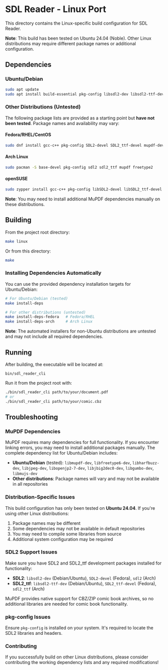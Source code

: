 # SDL Reader - Linux Port

This directory contains the Linux-specific build configuration for SDL Reader.

**Note**: This build has been tested on Ubuntu 24.04 (Noble). Other Linux distributions may require different package names or additional configuration.

## Dependencies

### Ubuntu/Debian
```bash
sudo apt update
sudo apt install build-essential pkg-config libsdl2-dev libsdl2-ttf-dev libmupdf-dev libfreetype6-dev libharfbuzz-dev libjpeg-dev libopenjp2-7-dev libjbig2dec0-dev libgumbo-dev libmujs-dev
```

### Other Distributions (Untested)
The following package lists are provided as a starting point but **have not been tested**. Package names and availability may vary:

#### Fedora/RHEL/CentOS
```bash
sudo dnf install gcc-c++ pkg-config SDL2-devel SDL2_ttf-devel mupdf-devel freetype-devel
```

#### Arch Linux
```bash
sudo pacman -S base-devel pkg-config sdl2 sdl2_ttf mupdf freetype2
```

#### openSUSE
```bash
sudo zypper install gcc-c++ pkg-config libSDL2-devel libSDL2_ttf-devel mupdf-devel
```

**Note**: You may need to install additional MuPDF dependencies manually on these distributions.

## Building

From the project root directory:
```bash
make linux
```

Or from this directory:
```bash
make
```

### Installing Dependencies Automatically

You can use the provided dependency installation targets for Ubuntu/Debian:

```bash
# For Ubuntu/Debian (tested)
make install-deps

# For other distributions (untested)
make install-deps-fedora   # Fedora/RHEL
make install-deps-arch     # Arch Linux
```

**Note**: The automated installers for non-Ubuntu distributions are untested and may not include all required dependencies.

## Running

After building, the executable will be located at:
```
bin/sdl_reader_cli
```

Run it from the project root with:
```bash
./bin/sdl_reader_cli path/to/your/document.pdf
# or
./bin/sdl_reader_cli path/to/your/comic.cbz
```

## Troubleshooting

### MuPDF Dependencies
MuPDF requires many dependencies for full functionality. If you encounter linking errors, you may need to install additional packages manually. The complete dependency list for Ubuntu/Debian includes:

- **Ubuntu/Debian** (tested): `libmupdf-dev`, `libfreetype6-dev`, `libharfbuzz-dev`, `libjpeg-dev`, `libopenjp2-7-dev`, `libjbig2dec0-dev`, `libgumbo-dev`, `libmujs-dev`
- **Other distributions**: Package names will vary and may not be available in all repositories

### Distribution-Specific Issues
This build configuration has only been tested on **Ubuntu 24.04**. If you're using other Linux distributions:

1. Package names may be different
2. Some dependencies may not be available in default repositories
3. You may need to compile some libraries from source
4. Additional system configuration may be required

### SDL2 Support Issues
Make sure you have SDL2 and SDL2_ttf development packages installed for functionality:
- **SDL2**: `libsdl2-dev` (Debian/Ubuntu), `SDL2-devel` (Fedora), `sdl2` (Arch)
- **SDL2_ttf**: `libsdl2-ttf-dev` (Debian/Ubuntu), `SDL2_ttf-devel` (Fedora), `sdl2_ttf` (Arch)

MuPDF provides native support for CBZ/ZIP comic book archives, so no additional libraries are needed for comic book functionality.

### pkg-config Issues
Ensure `pkg-config` is installed on your system. It's required to locate the SDL2 libraries and headers.

### Contributing
If you successfully build on other Linux distributions, please consider contributing the working dependency lists and any required modifications!
